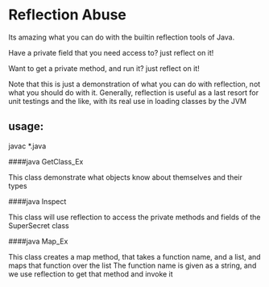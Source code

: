 Reflection Abuse
=================

Its amazing what you can do with the builtin reflection tools of Java.

Have a private field that you need access to? just reflect on it!

Want to get a private method, and run it? just reflect on it!

Note that this is just a demonstration of what you can do with reflection, not what you should do
with it.  Generally, reflection is useful as a last resort for unit testings and the like, with its real
use in loading classes by the JVM



usage:
---------

javac *.java


####java GetClass_Ex

This class demonstrate what objects know about themselves and their types

####java Inspect

This class will use reflection to access the private methods and fields of the SuperSecret class

####java Map_Ex

This class creates a map method, that takes a function name, and a list, and maps that function over the list
The function name is given as a string, and we use reflection to get that method and invoke it
